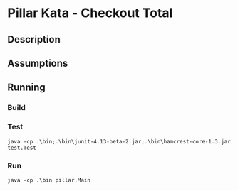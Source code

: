 # Pillar Kata - Checkout Total 

## Description

## Assumptions

## Running

### Build

### Test

```
java -cp .\bin;.\bin\junit-4.13-beta-2.jar;.\bin\hamcrest-core-1.3.jar test.Test
```

### Run

```
java -cp .\bin pillar.Main
```